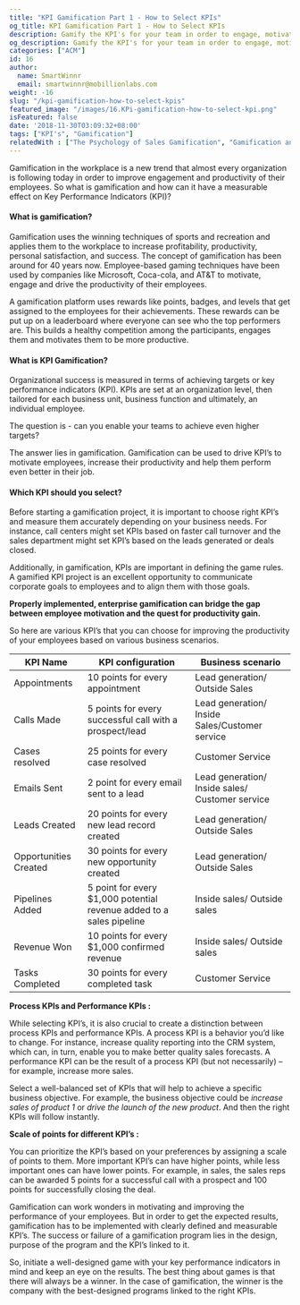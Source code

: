 ```yaml
---
title: "KPI Gamification Part 1 - How to Select KPIs"
og_title: KPI Gamification Part 1 - How to Select KPIs
description: Gamify the KPI's for your team in order to engage, motivate and improve the performance of your employees.
og_description: Gamify the KPI's for your team in order to engage, motivate and improve the performance of your employees.
categories: ["ACM"]
id: 16
author:
  name: SmartWinnr
  email: smartwinnr@mobillionlabs.com
weight: -16
slug: "/kpi-gamification-how-to-select-kpis"
featured_image: "/images/16.KPi-gamification-how-to-select-kpi.png"
isFeatured: false
date: '2018-11-30T03:09:32+08:00'
tags: ["KPI's", "Gamification"]
relatedWith : ["The Psychology of Sales Gamification", "Gamification and Employee Engagement: the Why and the How", "Accelerate Your Sales Performance Through Gamification"]
---
```


Gamification in the workplace is a new trend that almost every organization is following today in order to improve engagement and productivity of their employees. So what is gamification and how can it have a measurable effect on Key Performance Indicators (KPI)?

<h4 class="ml-margin-top20">What is gamification? </h4>
<!-- #### What is gamification? -->

Gamification uses the winning techniques of sports and recreation and applies them to the workplace to increase profitability, productivity, personal satisfaction, and success. The concept of gamification has been around for 40 years now. Employee-based gaming techniques have been used by companies like Microsoft, Coca-cola, and AT&T to motivate, engage and drive the productivity of their employees.

A gamification platform uses rewards like points, badges, and levels that get assigned to the employees for their achievements. These rewards can be put up on a leaderboard where everyone can see who the top performers are. This builds a healthy competition among the participants, engages them and motivates them to be more productive.

<h4 class="ml-margin-top20">What is KPI Gamification?</h4>
<!-- #### What is KPI Gamification? -->

Organizational success is measured in terms of achieving targets or key performance indicators (KPI). KPIs are set at an organization level, then tailored for each business unit, business function and ultimately, an individual employee.

The question is -  can you enable your teams to achieve even higher targets?

The answer lies in gamification. Gamification can be used to drive KPI’s to motivate employees, increase their productivity and help them perform even better in their job.

<h4 class="ml-margin-top20">Which KPI should you select?</h4>
<!-- #### Which KPI should you select? -->

Before starting a gamification project, it is important to choose right KPI’s and measure them accurately depending on your business needs. For instance, call centers might set KPIs based on faster call turnover and the sales department might set KPI’s based on the leads generated or deals closed.

Additionally, in gamification, KPIs are important in defining the game rules. A gamified KPI project is an excellent opportunity to communicate corporate goals to employees and to align them with those goals.

**Properly implemented, enterprise gamification can bridge the gap between employee motivation and the quest for productivity gain.**

So here are various KPI’s that you can choose for improving the productivity of your employees based on various business scenarios.

<!-- | KPI name | KPI configuration | Business scenario |
|----------|-------------------|-------------------|
| Appointments | 10 points for every appointment | Lead generation/ Outside Sales |
| Calls Made | 5 points for every successful call with a prospect/lead | Lead generation/ Inside Sales/Customer service |
| Cases resolved | 25 points for every case resolved | Customer service |
| Emails Sent | 2 point for every email sent to a lead | Lead generation/ Inside sales/ Customer service |
| Leads Created | 20 points for every new lead record created | Lead generation/ Outside Sales |
| Opportunities Created | 30 points for every new opportunity created | Lead generation/ Outside Sales |
| Pipelines Added | 5 point for every $1,000 potential revenue added to a sales pipeline | Inside sales/ Outside sales |
| Revenue Won | 10 points for every $1,000 confirmed revenue | Inside sales/ Outside sales |
| Tasks Completed | 30 points for every completed task | Customer service | -->

<table class="table-bordered table-striped ml-margin-bottom10">
  <thead class="">
    <tr>
      <th class="padding5">KPI Name</th>
      <th class="padding5">KPI configuration</th>
      <th class="padding5">Business scenario</th>
    </tr>
  </thead>
  <tbody class="">
    <tr>
      <td class="padding5">Appointments</td>
      <td class="padding5">10 points for every appointment</td>
      <td class="padding5">Lead generation/ Outside Sales</td>
    </tr>
    <tr>
      <td class="padding5">Calls Made</td>
      <td class="padding5">5 points for every successful call with a prospect/lead</td>
      <td class="padding5">Lead generation/ Inside Sales/Customer service</td>
    </tr>
    <tr>
      <td class="padding5">Cases resolved</td>
      <td class="padding5">25 points for every case resolved</td>
      <td class="padding5">Customer Service</td>
    </tr>
    <tr>
      <td class="padding5">Emails Sent</td>
      <td class="padding5">2 point for every email sent to a lead</td>
      <td class="padding5">Lead generation/ Inside sales/ Customer service</td>
    </tr>
    <tr>
      <td class="padding5">Leads Created</td>
      <td class="padding5">20 points for every new lead record created</td>
      <td class="padding5">Lead generation/ Outside Sales</td>
    </tr>
    <tr>
      <td class="padding5">Opportunities Created</td>
      <td class="padding5">30 points for every new opportunity created</td>
      <td class="padding5">Lead generation/ Outside Sales</td>
    </tr>
    <tr>
      <td class="padding5">Pipelines Added</td>
      <td class="padding5">5 point for every $1,000 potential revenue added to a sales pipeline</td>
      <td class="padding5">Inside sales/ Outside sales</td>
    </tr>
    <tr>
      <td class="padding5">Revenue Won</td>
      <td class="padding5">10 points for every $1,000 confirmed revenue</td>
      <td class="padding5">Inside sales/ Outside sales</td>
    </tr>
    <tr>
      <td class="padding5">Tasks Completed</td>
      <td class="padding5">30 points for every completed task</td>
      <td class="padding5">Customer Service</td>
    </tr>
  </tbody>
</table>

**Process KPIs and Performance KPIs :**

While selecting KPI’s, it is also crucial to create a distinction between process KPIs and performance  KPIs. A process KPI is a behavior you’d like to change. For instance, increase quality reporting into the CRM system, which can, in turn, enable you to make better quality sales forecasts. A performance KPI can be the result of a process KPI (but not necessarily) – for example, increase more sales.

Select a well-balanced set of KPIs that will help to achieve a specific business objective. For example, the business objective could be *increase sales of product 1* or *drive the launch of the new product*. And then the right KPIs will follow instantly.

**Scale of points for different KPI’s :**

You can prioritize the KPI’s based on your preferences by assigning a scale of points to them. More important KPI’s can have higher points, while less important ones can have lower points. For example, in sales, the sales reps can be awarded 5 points for a successful call with a prospect and 100 points for successfully closing the deal.

Gamification can work wonders in motivating and improving the performance of your employees. But in order to get the expected results, gamification has to be implemented with clearly defined and measurable KPI’s. The success or failure of a gamification program lies in the design, purpose of the program and the KPI’s linked to it.

So, initiate a well-designed game with your key performance indicators in mind and keep an eye on the results. The best thing about games is that there will always be a winner. In the case of gamification, the winner is the company with the best-designed programs linked to the right KPIs.
